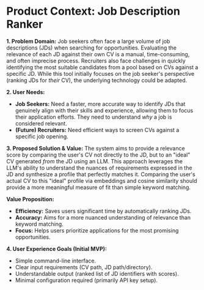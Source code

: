 # Product Context: Job Description Ranker

**1. Problem Domain:**
Job seekers often face a large volume of job descriptions (JDs) when searching for opportunities. Evaluating the relevance of each JD against their own CV is a manual, time-consuming, and often imprecise process. Recruiters also face challenges in quickly identifying the most suitable candidates from a pool based on CVs against a specific JD. While this tool initially focuses on the job seeker's perspective (ranking JDs for *their* CV), the underlying technology could be adapted.

**2. User Needs:**
- **Job Seekers:** Need a faster, more accurate way to identify JDs that genuinely align with their skills and experience, allowing them to focus their application efforts. They need to understand *why* a job is considered relevant.
- **(Future) Recruiters:** Need efficient ways to screen CVs against a specific job opening.

**3. Proposed Solution & Value:**
The system aims to provide a relevance score by comparing the user's CV not directly to the JD, but to an "ideal" CV generated *from* the JD using an LLM. This approach leverages the LLM's ability to understand the nuances of requirements expressed in the JD and synthesize a profile that perfectly matches it. Comparing the user's actual CV to this "ideal" profile via embeddings and cosine similarity should provide a more meaningful measure of fit than simple keyword matching.

**Value Proposition:**
- **Efficiency:** Saves users significant time by automatically ranking JDs.
- **Accuracy:** Aims for a more nuanced understanding of relevance than keyword matching.
- **Focus:** Helps users prioritize applications for the most promising opportunities.

**4. User Experience Goals (Initial MVP):**
- Simple command-line interface.
- Clear input requirements (CV path, JD path/directory).
- Understandable output (ranked list of JD identifiers with scores).
- Minimal configuration required (primarily API key setup).

